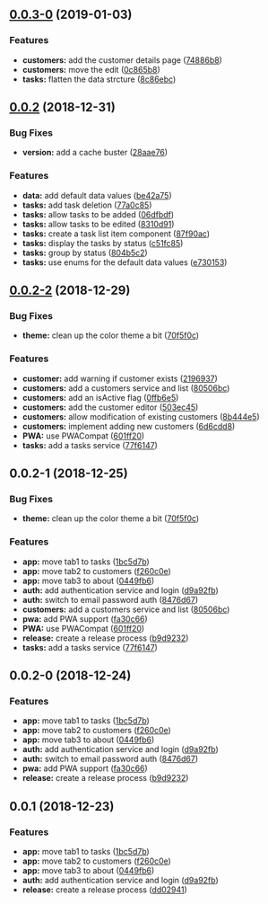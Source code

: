 <a name="0.0.3-0"></a>
## [0.0.3-0](https://bitbucket.org/kensodemann/customer-task-list/compare/v0.0.2...v0.0.3-0) (2019-01-03)


### Features

* **customers:** add the customer details page ([74886b8](https://bitbucket.org/kensodemann/customer-task-list/commits/74886b8))
* **customers:** move the edit ([0c865b8](https://bitbucket.org/kensodemann/customer-task-list/commits/0c865b8))
* **tasks:** flatten the data strcture ([8c86ebc](https://bitbucket.org/kensodemann/customer-task-list/commits/8c86ebc))



<a name="0.0.2"></a>
## [0.0.2](https://bitbucket.org/kensodemann/customer-task-list/compare/v0.0.2-2...v0.0.2) (2018-12-31)


### Bug Fixes

* **version:** add a cache buster ([28aae76](https://bitbucket.org/kensodemann/customer-task-list/commits/28aae76))


### Features

* **data:** add default data values ([be42a75](https://bitbucket.org/kensodemann/customer-task-list/commits/be42a75))
* **tasks:** add task deletion ([77a0c85](https://bitbucket.org/kensodemann/customer-task-list/commits/77a0c85))
* **tasks:** allow tasks to be added ([06dfbdf](https://bitbucket.org/kensodemann/customer-task-list/commits/06dfbdf))
* **tasks:** allow tasks to be edited ([8310d91](https://bitbucket.org/kensodemann/customer-task-list/commits/8310d91))
* **tasks:** create a task list item component ([87f90ac](https://bitbucket.org/kensodemann/customer-task-list/commits/87f90ac))
* **tasks:** display the tasks by status ([c51fc85](https://bitbucket.org/kensodemann/customer-task-list/commits/c51fc85))
* **tasks:** group by status ([804b5c2](https://bitbucket.org/kensodemann/customer-task-list/commits/804b5c2))
* **tasks:** use enums for the default data values ([e730153](https://bitbucket.org/kensodemann/customer-task-list/commits/e730153))



<a name="0.0.2-2"></a>
## [0.0.2-2](https://bitbucket.org/kensodemann/customer-task-list/compare/v0.0.2-0...v0.0.2-2) (2018-12-29)


### Bug Fixes

* **theme:** clean up the color theme a bit ([70f5f0c](https://bitbucket.org/kensodemann/customer-task-list/commits/70f5f0c))


### Features

* **customer:** add warning if customer exists ([2196937](https://bitbucket.org/kensodemann/customer-task-list/commits/2196937))
* **customers:** add a customers service and list ([80506bc](https://bitbucket.org/kensodemann/customer-task-list/commits/80506bc))
* **customers:** add an isActive flag ([0ffb6e5](https://bitbucket.org/kensodemann/customer-task-list/commits/0ffb6e5))
* **customers:** add the customer editor ([503ec45](https://bitbucket.org/kensodemann/customer-task-list/commits/503ec45))
* **customers:** allow modification of existing customers ([8b444e5](https://bitbucket.org/kensodemann/customer-task-list/commits/8b444e5))
* **customers:** implement adding new customers ([6d6cdd8](https://bitbucket.org/kensodemann/customer-task-list/commits/6d6cdd8))
* **PWA:** use PWACompat ([601ff20](https://bitbucket.org/kensodemann/customer-task-list/commits/601ff20))
* **tasks:** add a tasks service ([77f6147](https://bitbucket.org/kensodemann/customer-task-list/commits/77f6147))



<a name="0.0.2-1"></a>
## 0.0.2-1 (2018-12-25)


### Bug Fixes

* **theme:** clean up the color theme a bit ([70f5f0c](https://bitbucket.org/kensodemann/customer-task-list/commits/70f5f0c))


### Features

* **app:** move tab1 to tasks ([1bc5d7b](https://bitbucket.org/kensodemann/customer-task-list/commits/1bc5d7b))
* **app:** move tab2 to customers ([f260c0e](https://bitbucket.org/kensodemann/customer-task-list/commits/f260c0e))
* **app:** move tab3 to about ([0449fb6](https://bitbucket.org/kensodemann/customer-task-list/commits/0449fb6))
* **auth:** add authentication service and login ([d9a92fb](https://bitbucket.org/kensodemann/customer-task-list/commits/d9a92fb))
* **auth:** switch to email password auth ([8476d67](https://bitbucket.org/kensodemann/customer-task-list/commits/8476d67))
* **customers:** add a customers service and list ([80506bc](https://bitbucket.org/kensodemann/customer-task-list/commits/80506bc))
* **pwa:** add PWA support ([fa30c66](https://bitbucket.org/kensodemann/customer-task-list/commits/fa30c66))
* **PWA:** use PWACompat ([601ff20](https://bitbucket.org/kensodemann/customer-task-list/commits/601ff20))
* **release:** create a release process ([b9d9232](https://bitbucket.org/kensodemann/customer-task-list/commits/b9d9232))
* **tasks:** add a tasks service ([77f6147](https://bitbucket.org/kensodemann/customer-task-list/commits/77f6147))



<a name="0.0.2-0"></a>
## 0.0.2-0 (2018-12-24)


### Features

* **app:** move tab1 to tasks ([1bc5d7b](https://bitbucket.org/kensodemann/customer-task-list/commits/1bc5d7b))
* **app:** move tab2 to customers ([f260c0e](https://bitbucket.org/kensodemann/customer-task-list/commits/f260c0e))
* **app:** move tab3 to about ([0449fb6](https://bitbucket.org/kensodemann/customer-task-list/commits/0449fb6))
* **auth:** add authentication service and login ([d9a92fb](https://bitbucket.org/kensodemann/customer-task-list/commits/d9a92fb))
* **auth:** switch to email password auth ([8476d67](https://bitbucket.org/kensodemann/customer-task-list/commits/8476d67))
* **pwa:** add PWA support ([fa30c66](https://bitbucket.org/kensodemann/customer-task-list/commits/fa30c66))
* **release:** create a release process ([b9d9232](https://bitbucket.org/kensodemann/customer-task-list/commits/b9d9232))



<a name="0.0.1"></a>
## 0.0.1 (2018-12-23)


### Features

* **app:** move tab1 to tasks ([1bc5d7b](https://bitbucket.org/kensodemann/customer-task-list/commits/1bc5d7b))
* **app:** move tab2 to customers ([f260c0e](https://bitbucket.org/kensodemann/customer-task-list/commits/f260c0e))
* **app:** move tab3 to about ([0449fb6](https://bitbucket.org/kensodemann/customer-task-list/commits/0449fb6))
* **auth:** add authentication service and login ([d9a92fb](https://bitbucket.org/kensodemann/customer-task-list/commits/d9a92fb))
* **release:** create a release process ([dd02941](https://bitbucket.org/kensodemann/customer-task-list/commits/dd02941))




